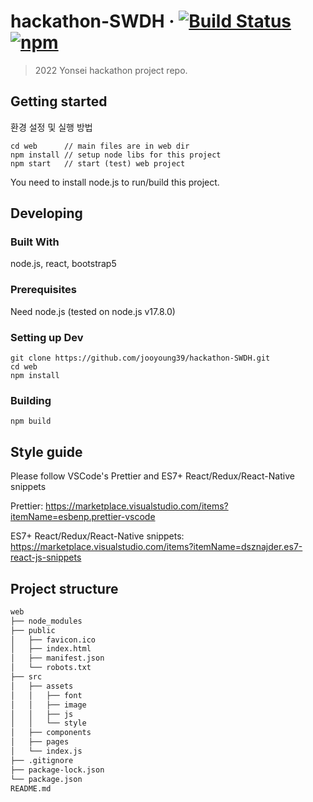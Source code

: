 # hackathon-SWDH &middot; [![Build Status](https://img.shields.io/travis/npm/npm/latest.svg?style=flat-square)](https://travis-ci.org/npm/npm) [![npm](https://img.shields.io/npm/v/npm.svg?style=flat-square)](https://www.npmjs.com/package/npm)

> 2022 Yonsei hackathon project repo.

## Getting started

환경 설정 및 실행 방법

```shell
cd web      // main files are in web dir
npm install // setup node libs for this project
npm start   // start (test) web project
```

You need to install node.js to run/build this project.

## Developing

### Built With

node.js, react, bootstrap5

### Prerequisites

Need node.js (tested on node.js v17.8.0)

### Setting up Dev

```shell
git clone https://github.com/jooyoung39/hackathon-SWDH.git
cd web
npm install
```

### Building

```shell
npm build
```

## Style guide

Please follow VSCode's Prettier and ES7+ React/Redux/React-Native snippets

Prettier: https://marketplace.visualstudio.com/items?itemName=esbenp.prettier-vscode<br>

ES7+ React/Redux/React-Native snippets: https://marketplace.visualstudio.com/items?itemName=dsznajder.es7-react-js-snippets

## Project structure

```bash
web
├── node_modules
├── public
│   ├── favicon.ico
│   ├── index.html
│   ├── manifest.json
│   └── robots.txt
├── src
│   ├── assets
│   │   ├── font
│   │   ├── image
│   │   ├── js
│   │   └── style
│   ├── components
│   ├── pages
│   └── index.js
├── .gitignore
├── package-lock.json
└── package.json
README.md

```
